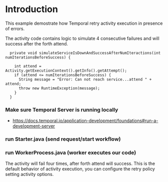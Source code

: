 # Introduction

This example demostrate how Temporal retry activity execution in presence of errors. 

The activity code contains logic to simulate 4 consecutive failures and will success after the 
forth attend.

```
  private void simulateServiceIsDownAndSuccessAfterNumIteractions(int numIterationsBeforeSuccess) {

    int attend = Activity.getExecutionContext().getInfo().getAttempt();
    if (attend <= numIterationsBeforeSuccess) {
      String message = "Error: Can not reach service...attend " + attend;
      throw new RuntimeException(message);
    }
  }

```

### Make sure Temporal Server is running locally 
- https://docs.temporal.io/application-development/foundations#run-a-development-server


### run Starter.java (send request/start workflow)
### run WorkerProcess.java (worker executes our code)

The activity will fail four times, after forth attend will success. 
This is the default behavior of activity execution, you can configure the retry policy setting activity options.


